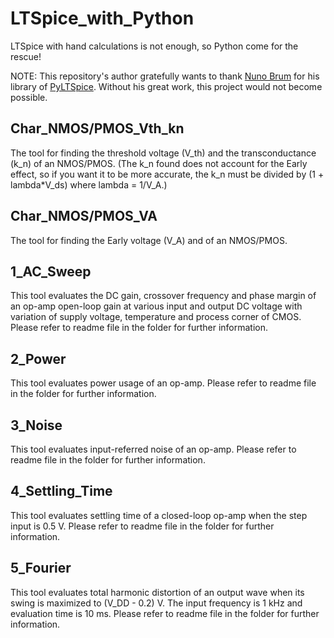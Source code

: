 # LTSpice_with_Python
LTSpice with hand calculations is not enough, so Python come for the rescue!

NOTE: This repository's author gratefully wants to thank [Nuno Brum](https://github.com/nunobrum) for his library of [PyLTSpice](https://github.com/nunobrum/PyLTSpice). Without his great work, this project would not become possible.

## Char_NMOS/PMOS_Vth_kn

The tool for finding the threshold voltage (V_th) and the transconductance (k_n) of an NMOS/PMOS. (The k_n found does not account for the Early effect, so if you want it to be more accurate, the k_n must be divided by (1 + lambda*V_ds) where lambda = 1/V_A.)

## Char_NMOS/PMOS_VA

The tool for finding the Early voltage (V_A) and of an NMOS/PMOS.

## 1_AC_Sweep

This tool evaluates the DC gain, crossover frequency and phase margin of an op-amp open-loop gain at various input and output DC voltage with variation of supply voltage, temperature and process corner of CMOS. Please refer to readme file in the folder for further information.

## 2_Power

This tool evaluates power usage of an op-amp. Please refer to readme file in the folder for further information.

## 3_Noise

This tool evaluates input-referred noise of an op-amp. Please refer to readme file in the folder for further information.

## 4_Settling_Time

This tool evaluates settling time of a closed-loop op-amp when the step input is 0.5 V. Please refer to readme file in the folder for further information.

## 5_Fourier

This tool evaluates total harmonic distortion of an output wave when its swing is maximized to (V_DD - 0.2) V. The input frequency is 1 kHz and evaluation time is 10 ms. Please refer to readme file in the folder for further information.